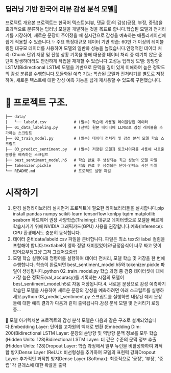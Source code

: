 ## 딥러닝 기반 한국어 리뷰 감성 분석 모델📌 
프로젝트 개요본 프로젝트는 한국어 텍스트(리뷰, 댓글 등)의 감성(긍정, 부정, 중립)을 효과적으로 분류하는 딥러닝 모델을 개발하는 것을 목표로 합니다.학습된 모델과 전처리기를 저장하여, 새로운 문장이 주어졌을 때 실시간으로 감성을 예측하는 애플리케이션에 쉽게 적용할 수 있습니다.✨ 주요 특징대규모 데이터 기반 학습: 60만 개 이상의 레이블링된 대규모 데이터를 사용하여 모델의 일반화 성능을 높였습니다.안정적인 데이터 처리: Chunk 단위 저장 및 진행 상황 기록을 통해 대용량 데이터 처리 중 예기치 않은 중단이 발생하더라도 안전하게 작업을 재개할 수 있습니다.고성능 딥러닝 모델: 양방향 LSTM(Bidirectional LSTM) 모델을 기반으로 문맥을 깊이 있게 이해하여 높은 정확도의 감성 분류를 수행합니다.모듈화된 예측 기능: 학습된 모델과 전처리기를 별도로 저장하여, 새로운 텍스트에 대한 감성 예측 기능을 쉽게 재사용할 수 있도록 구현했습니다.
# 📂 프로젝트 구조.
```
├── data/
│   └── labeld.csv            # (필수) 학습에 사용될 레이블링된 데이터
├── 01_data_labeling.py       # (선택) 원본 데이터에 LLM으로 감성 레이블을 추가하는 스크립트
├── 02_train_model.py         # (필수) 데이터 전처리 및 감성 분석 모델 학습 스크립트
├── 03_predict_sentiment.py   # (필수) 저장된 모델과 토크나이저를 사용해 새로운 문장을 예측하는 스크립트
├── best_sentiment_model.h5   # 학습 완료 후 생성되는 최고 성능의 모델 파일
├── tokenizer.pickle          # 학습 완료 후 생성되는 단어-인덱스 사전 파일
└── README.md                 # 프로젝트 설명 파일
```
# 시작하기
1. 환경 설정라이브러리 설치먼저 프로젝트에 필요한 라이브러리들을 설치합니다.pip install pandas numpy scikit-learn tensorflow konlpy tqdm matplotlib seaborn
하드웨어 권장 사양학습(Training): 대규모 데이터셋으로 모델을 빠르게 학습시키기 위해 NVIDIA 그래픽카드(GPU) 사용을 권장합니다.예측(Inference): CPU 환경에서도 충분히 동작합니다.
2. 데이터 준비data/labeld.csv 파일을 준비합니다. 파일은 최소 text와 label 컬럼을 포함해야 합니다.textlabel이 영화 정말 재미있었어요!긍정음식이 너무 짜고 맛이 없어요부정그냥 그저 그랬어요중립
3. 모델 학습 실행아래 명령어를 실행하여 데이터 전처리, 모델 학습 및 저장을 한 번에 수행합니다. 학습이 완료되면 best_sentiment_model.h5와 tokenizer.pickle 파일이 생성됩니다.python 02_train_model.py
학습 과정 중 검증 데이터셋에 대해 가장 높은 정확도(val_accuracy)를 기록하는 시점의 모델이 best_sentiment_model.h5로 자동 저장됩니다.4. 새로운 문장으로 감성 예측하기학습된 모델을 사용하여 새로운 문장의 감성을 예측하려면 아래 스크립트를 실행하세요.python 03_predict_sentiment.py
스크립트를 실행하면 내장된 예시 문장들에 대한 예측 결과가 다음과 같이 출력됩니다.감성 분석 모델 및 전처리기 로딩 중...

🤖 모델 아키텍처본 프로젝트의 감성 분석 모델은 다음과 같은 구조로 설계되었습니다.Embedding Layer: 단어를 고차원의 벡터로 변환 (Embedding Dim: 200)Bidirectional LSTM Layer: 문장의 순방향 및 역방향 문맥 정보를 모두 학습 (Hidden Units: 128)Bidirectional LSTM Layer: 더 깊은 수준의 문맥 정보 추출 (Hidden Units: 128)Dropout Layer: 학습 과정에서 일부 뉴런을 비활성화하여 과적합 방지Dense Layer (ReLU): 비선형성을 추가하여 모델의 표현력 강화Dropout Layer: 추가적인 과적합 방지Dense Layer (Softmax): 최종적으로 '긍정', '부정', '중립' 각 클래스에 대한 확률을 출력
